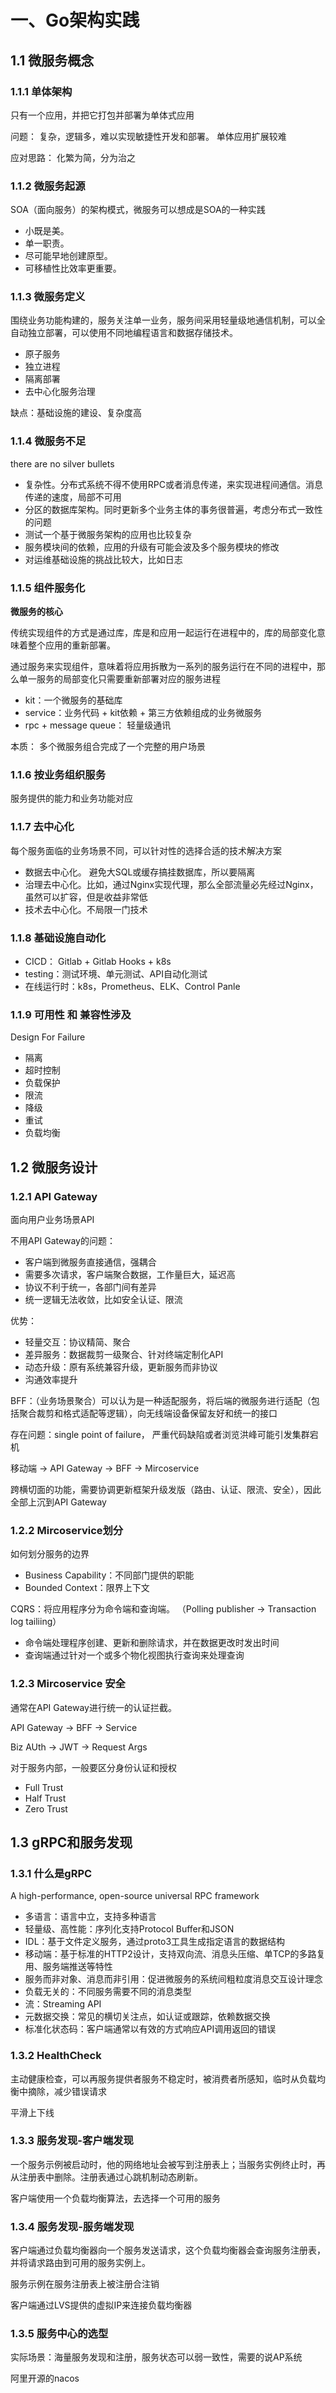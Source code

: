 # 一、Go架构实践



## 1.1 微服务概念



### 1.1.1  单体架构

只有一个应用，并把它打包并部署为单体式应用



问题： 复杂，逻辑多，难以实现敏捷性开发和部署。 单体应用扩展较难

应对思路： 化繁为简，分为治之   





### 1.1.2  微服务起源

SOA（面向服务）的架构模式，微服务可以想成是SOA的一种实践

- 小既是美。
- 单一职责。
- 尽可能早地创建原型。
- 可移植性比效率更重要。





### 1.1.3  微服务定义

围绕业务功能构建的，服务关注单一业务，服务间采用轻量级地通信机制，可以全自动独立部署，可以使用不同地编程语言和数据存储技术。

- 原子服务
- 独立进程
- 隔离部署
- 去中心化服务治理

缺点：基础设施的建设、复杂度高



### 1.1.4  微服务不足

there are no silver bullets

- 复杂性。分布式系统不得不使用RPC或者消息传递，来实现进程间通信。消息传递的速度，局部不可用
- 分区的数据库架构。同时更新多个业务主体的事务很普遍，考虑分布式一致性的问题
- 测试一个基于微服务架构的应用也比较复杂
- 服务模块间的依赖，应用的升级有可能会波及多个服务模块的修改
- 对运维基础设施的挑战比较大，比如日志



### 1.1.5 组件服务化

**微服务的核心**

传统实现组件的方式是通过库，库是和应用一起运行在进程中的，库的局部变化意味着整个应用的重新部署。



通过服务来实现组件，意味着将应用拆散为一系列的服务运行在不同的进程中，那么单一服务的局部变化只需要重新部署对应的服务进程

- kit：一个微服务的基础库
- service：业务代码 + kit依赖 + 第三方依赖组成的业务微服务
- rpc + message queue： 轻量级通讯



本质： 多个微服务组合完成了一个完整的用户场景





### 1.1.6 按业务组织服务

服务提供的能力和业务功能对应



### 1.1.7 去中心化

每个服务面临的业务场景不同，可以针对性的选择合适的技术解决方案

- 数据去中心化。 避免大SQL或缓存搞挂数据库，所以要隔离
- 治理去中心化。比如，通过Nginx实现代理，那么全部流量必先经过Nginx，虽然可以扩容，但是收益非常低
- 技术去中心化。不局限一门技术



### 1.1.8 基础设施自动化

- CICD： Gitlab + Gitlab Hooks + k8s
- testing：测试环境、单元测试、API自动化测试
- 在线运行时：k8s，Prometheus、ELK、Control Panle





### 1.1.9 可用性 和 兼容性涉及

Design For Failure 

- 隔离
- 超时控制
- 负载保护
- 限流
- 降级
- 重试
- 负载均衡



## 1.2 微服务设计

### 1.2.1 API Gateway

面向用户业务场景API



不用API Gateway的问题：

- 客户端到微服务直接通信，强耦合
- 需要多次请求，客户端聚合数据，工作量巨大，延迟高
- 协议不利于统一，各部门间有差异
- 统一逻辑无法收敛，比如安全认证、限流

优势：

- 轻量交互：协议精简、聚合
- 差异服务：数据裁剪一级聚合、针对终端定制化API
- 动态升级：原有系统兼容升级，更新服务而非协议
- 沟通效率提升



BFF：（业务场景聚合）可以认为是一种适配服务，将后端的微服务进行适配（包括聚合裁剪和格式适配等逻辑），向无线端设备保留友好和统一的接口

存在问题：single point of failure， 严重代码缺陷或者浏览洪峰可能引发集群宕机



移动端 -> API Gateway -> BFF -> Mircoservice

跨横切面的功能，需要协调更新框架升级发版（路由、认证、限流、安全），因此全部上沉到API Gateway



### 1.2.2 Mircoservice划分

如何划分服务的边界

- Business Capability：不同部门提供的职能
- Bounded Context：限界上下文



CQRS：将应用程序分为命令端和查询端。 （Polling publisher -> Transaction log tailiing）

- 命令端处理程序创建、更新和删除请求，并在数据更改时发出时间
- 查询端通过针对一个或多个物化视图执行查询来处理查询



### 1.2.3 Mircoservice 安全

通常在API Gateway进行统一的认证拦截。

API Gateway -> BFF -> Service

Biz AUth       ->  JWT  -> Request Args



对于服务内部，一般要区分身份认证和授权

- Full Trust
- Half Trust
- Zero Trust





## 1.3 gRPC和服务发现



### 1.3.1 什么是gRPC

A high-performance, open-source universal RPC framework



- 多语言：语言中立，支持多种语言
- 轻量级、高性能：序列化支持Protocol Buffer和JSON
- IDL：基于文件定义服务，通过proto3工具生成指定语言的数据结构
- 移动端：基于标准的HTTP2设计，支持双向流、消息头压缩、单TCP的多路复用、服务端推送等特性
- 服务而非对象、消息而非引用：促进微服务的系统间粗粒度消息交互设计理念
- 负载无关的：不同服务需要不同的消息类型
- 流：Streaming API
- 元数据交换：常见的横切关注点，如认证或跟踪，依赖数据交换
- 标准化状态码：客户端通常以有效的方式响应API调用返回的错误





### 1.3.2 HealthCheck

主动健康检查，可以再服务提供者服务不稳定时，被消费者所感知，临时从负载均衡中摘除，减少错误请求

平滑上下线



### 1.3.3 服务发现-客户端发现

一个服务示例被启动时，他的网络地址会被写到注册表上；当服务实例终止时，再从注册表中删除。注册表通过心跳机制动态刷新。

客户端使用一个负载均衡算法，去选择一个可用的服务



### 1.3.4 服务发现-服务端发现

客户端通过负载均衡器向一个服务发送请求，这个负载均衡器会查询服务注册表，并将请求路由到可用的服务实例上。

服务示例在服务注册表上被注册合注销



客户端通过LVS提供的虚拟IP来连接负载均衡器



### 1.3.5 服务中心的选型

实际场景：海量服务发现和注册，服务状态可以弱一致性，需要的说AP系统

阿里开源的nacos
